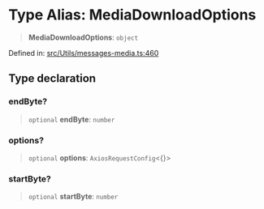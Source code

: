 # Type Alias: MediaDownloadOptions

> **MediaDownloadOptions**: `object`

Defined in: [src/Utils/messages-media.ts:460](https://github.com/Fokusdotid/Baileys/blob/deec6cc75a88a82eaeedf16b76aa9218b2c772e3/src/Utils/messages-media.ts#L460)

## Type declaration

### endByte?

> `optional` **endByte**: `number`

### options?

> `optional` **options**: `AxiosRequestConfig`\<\{\}\>

### startByte?

> `optional` **startByte**: `number`
